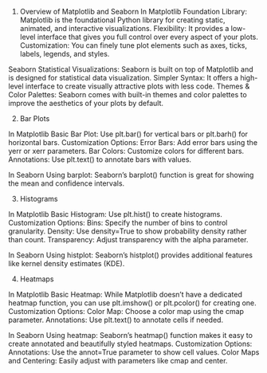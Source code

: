 1. Overview of Matplotlib and Seaborn
In Matplotlib
Foundation Library: Matplotlib is the foundational Python library for creating static, animated, and interactive visualizations.
Flexibility: It provides a low-level interface that gives you full control over every aspect of your plots.
Customization: You can finely tune plot elements such as axes, ticks, labels, legends, and styles.

Seaborn
Statistical Visualizations: Seaborn is built on top of Matplotlib and is designed for statistical data visualization.
Simpler Syntax: It offers a high-level interface to create visually attractive plots with less code.
Themes & Color Palettes: Seaborn comes with built-in themes and color palettes to improve the aesthetics of your plots by default.

2. Bar Plots

In Matplotlib
Basic Bar Plot: Use plt.bar() for vertical bars or plt.barh() for horizontal bars.
Customization Options:
Error Bars: Add error bars using the yerr or xerr parameters.
Bar Colors: Customize colors for different bars.
Annotations: Use plt.text() to annotate bars with values.

In Seaborn
Using barplot: Seaborn’s barplot() function is great for showing the mean and confidence intervals.

3. Histograms

In Matplotlib
Basic Histogram: Use plt.hist() to create histograms.
Customization Options:
Bins: Specify the number of bins to control granularity.
Density: Use density=True to show probability density rather than count.
Transparency: Adjust transparency with the alpha parameter.

In Seaborn
Using histplot: Seaborn’s histplot() provides additional features like kernel density estimates (KDE).

4. Heatmaps

In Matplotlib
Basic Heatmap: While Matplotlib doesn’t have a dedicated heatmap function, you can use plt.imshow() or plt.pcolor() for creating one.
Customization Options:
Color Map: Choose a color map using the cmap parameter.
Annotations: Use plt.text() to annotate cells if needed.

In Seaborn
Using heatmap: Seaborn’s heatmap() function makes it easy to create annotated and beautifully styled heatmaps.
Customization Options:
Annotations: Use the annot=True parameter to show cell values.
Color Maps and Centering: Easily adjust with parameters like cmap and center.


